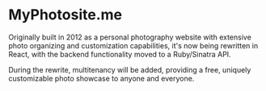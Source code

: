 # MyPhotosite.me

Originally built in 2012 as a personal photography website with extensive photo organizing and customization capabilities, it's now being rewritten in React, with the backend functionality moved to a Ruby/Sinatra API.

During the rewrite, multitenancy will be added, providing a free, uniquely customizable photo showcase to anyone and everyone.
